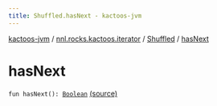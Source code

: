 ```yaml
---
title: Shuffled.hasNext - kactoos-jvm
---
```


[kactoos-jvm](../../index.html) / [nnl.rocks.kactoos.iterator](../index.html) / [Shuffled](index.html) / [hasNext](./has-next.html)

# hasNext

`fun hasNext(): `[`Boolean`](https://kotlinlang.org/api/latest/jvm/stdlib/kotlin/-boolean/index.html) [(source)](https://github.com/neonailol/kactoos/blob/master/kactoos-jvm/src/main/kotlin/nnl/rocks/kactoos/iterator/Shuffled.kt#L38)